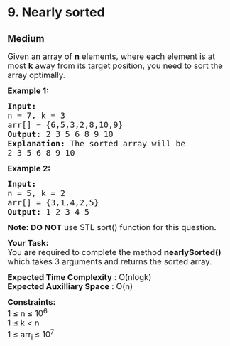 # 9. Nearly sorted
## Medium 
<div class="problem-statement" style="user-select: auto;">
                <p style="user-select: auto;"></p><p style="user-select: auto;"><span style="font-size: 18px; user-select: auto;">Given an array of <strong style="user-select: auto;">n</strong> elements, where each element is at most <strong style="user-select: auto;">k</strong> away from its target position, you need to sort the array optimally.</span></p>

<p style="user-select: auto;"><span style="font-size: 18px; user-select: auto;"><strong style="user-select: auto;">Example 1:</strong></span></p>

<pre style="user-select: auto;"><span style="font-size: 18px; user-select: auto;"><strong style="user-select: auto;">Input:
</strong>n = 7, k = 3
arr[] = {6,5,3,2,8,10,9}
<strong style="user-select: auto;">Output: </strong>2 3 5 6 8 9 10<strong style="user-select: auto;">
Explanation: </strong>The sorted array will be
2 3 5 6 8 9 10</span>
</pre>

<p style="user-select: auto;"><span style="font-size: 18px; user-select: auto;"><strong style="user-select: auto;">Example 2:</strong></span></p>

<pre style="user-select: auto;"><span style="font-size: 18px; user-select: auto;"><strong style="user-select: auto;">Input:
</strong>n = 5, k = 2
arr[] = {3,1,4,2,5}
<strong style="user-select: auto;">Output: </strong>1 2 3 4 5 </span>
</pre>

<p style="user-select: auto;"><span style="font-size: 18px; user-select: auto;"><strong style="user-select: auto;">Note: DO NOT</strong> use STL sort() function for this question.</span></p>

<p style="user-select: auto;"><span style="font-size: 18px; user-select: auto;"><strong style="user-select: auto;">Your Task:</strong><br style="user-select: auto;">
You are required to complete the&nbsp;method&nbsp;<strong style="user-select: auto;">nearlySorted()</strong> which takes 3&nbsp;arguments and returns the sorted array.</span></p>

<p style="user-select: auto;"><span style="font-size: 18px; user-select: auto;"><strong style="user-select: auto;">Expected Time Complexity</strong> : O(nlogk)<br style="user-select: auto;">
<strong style="user-select: auto;">Expected Auxilliary Space</strong> : O(n)</span></p>

<p style="user-select: auto;"><span style="font-size: 18px; user-select: auto;"><strong style="user-select: auto;">Constraints:</strong><br style="user-select: auto;">
1 ≤&nbsp;n ≤&nbsp;10<sup style="user-select: auto;">6</sup><br style="user-select: auto;">
1 ≤&nbsp;k &lt;&nbsp;n<br style="user-select: auto;">
1 ≤&nbsp;arr<sub style="user-select: auto;">i </sub>≤&nbsp;10<sup style="user-select: auto;">7</sup></span></p>
 <p style="user-select: auto;"></p>
            </div>